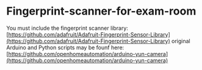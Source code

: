 # Fingerprint-scanner-for-exam-room

You must include the fingerprint scanner library: [https://github.com/adafruit/Adafruit-Fingerprint-Sensor-Library](https://github.com/adafruit/Adafruit-Fingerprint-Sensor-Library) 
original Arduino and Python scripts may be founf here: [https://github.com/openhomeautomation/arduino-yun-camera](https://github.com/openhomeautomation/arduino-yun-camera)  
